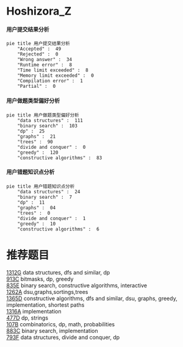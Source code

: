 # Hoshizora_Z

<!-- tabs:start -->



#### **用户提交结果分析**

```mermaid
pie title 用户提交结果分析
    "Accepted" :  49
    "Rejected" :  0
    "Wrong answer" :  34
    "Runtime error" :  8
    "Time limit exceeded" :  8
    "Memory limit exceeded" :  0
    "Compilation error" :  1
    "Partial" :  0
```

#### **用户做题类型偏好分析**

```mermaid
pie title 用户做题类型偏好分析
    "data structures" :  111
    "binary search" :  103
    "dp" :  25
    "graphs" :  21
    "trees" :  90
    "divide and conquer" :  0
    "greedy" :  120
    "constructive algorithms" :  83
```
#### **用户错题知识点分析**

```mermaid
pie title 用户错题知识点分析
    "data structures" :  24
    "binary search" :  7
    "dp" :  11
    "graphs" :  04
    "trees" :  0
    "divide and conquer" :  1
    "greedy" :  10
    "constructive algorithms" :  6
```



<!-- tabs:end -->
# 推荐题目
[1312G](https://codeforces.com/contest/1312/problem/G)		data structures,
                        dfs and similar,
                        dp		  
[913C](https://codeforces.com/contest/913/problem/C)		bitmasks,
                        dp,
                        greedy		  
[835E](https://codeforces.com/contest/835/problem/E)		binary search,
                        constructive algorithms,
                        interactive		  
[1262A](https://codeforces.com/contest/1262/problem/A)		dsu,graphs,sortings,trees		  
[1365D](https://codeforces.com/contest/1365/problem/D)		constructive algorithms,
                        dfs and similar,
                        dsu,
                        graphs,
                        greedy,
                        implementation,
                        shortest paths		  
[1316A](https://codeforces.com/contest/1316/problem/A)		implementation		  
[477D](https://codeforces.com/contest/477/problem/D)		dp,
                        strings		  
[107B](https://codeforces.com/contest/107/problem/B)		combinatorics,
                        dp,
                        math,
                        probabilities		  
[883C](https://codeforces.com/contest/883/problem/C)		binary search,
                        implementation		  
[793F](https://codeforces.com/contest/793/problem/F)		data structures,
                        divide and conquer,
                        dp		  
